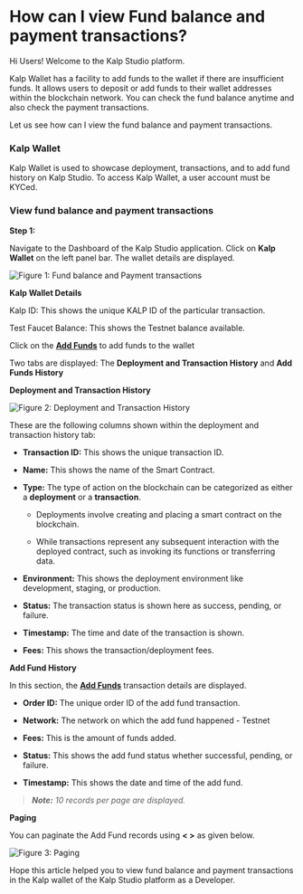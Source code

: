 # How can I view Fund balance and payment transactions?

Hi Users! Welcome to the Kalp Studio platform.

Kalp Wallet has a facility to add funds to the wallet if there are insufficient funds. It allows users to deposit or add funds to their wallet addresses within the blockchain network. You can check the fund balance anytime and also check the payment transactions.

Let us see how can I view the fund balance and payment transactions.

### Kalp Wallet

Kalp Wallet is used to showcase deployment, transactions, and to add fund history on Kalp Studio. To access Kalp Wallet, a user account must be KYCed.

### View fund balance and payment transactions

**Step 1:**

Navigate to the Dashboard of the Kalp Studio application. Click on **Kalp Wallet** on the left panel bar. The wallet details are displayed.

![Figure 1: Fund balance and Payment transactions](https://docs.kalp.studio/~gitbook/image?url=https:%2F%2Fs3-ap-south-1.amazonaws.com%2Find-cdn.freshdesk.com%2Fdata%2Fhelpdesk%2Fattachments%2Fproduction%2F1060006984368%2Foriginal%2F3DLsmAwLOapUNtOM8kiqPZng1hJ3x67jPA.png%3F1708425943&width=768&dpr=4&quality=100&sign=c443cc4dc6c1dbc0dee9b7e5be186fe96343a2bb8f73889b3ca2126614953e81)


**Kalp Wallet Details**

Kalp ID: This shows the unique KALP ID of the particular transaction.

Test Faucet Balance: This shows the Testnet balance available.

Click on the [**Add Funds**](https://care.kalp.studio/a/solutions/articles/1060000078268?portalId=1060000037570) to add funds to the wallet

Two tabs are displayed: The **Deployment and Transaction History** and **Add Funds History**

**Deployment and Transaction History**

![Figure 2: Deployment and Transaction History](https://docs.kalp.studio/~gitbook/image?url=https:%2F%2Fs3-ap-south-1.amazonaws.com%2Find-cdn.freshdesk.com%2Fdata%2Fhelpdesk%2Fattachments%2Fproduction%2F1060006858382%2Foriginal%2FxFsCeoQEjWKMLjZERuGST9nejyL0nG35zg.png%3F1708067325&width=768&dpr=4&quality=100&sign=21f7256689a22d9beb3a184c9b85e5736912b1fa4619385bef497977bdcdb287)


These are the following columns shown within the deployment and transaction history tab:

-   **Transaction ID:** This shows the unique transaction ID.
    
-   **Name:** This shows the name of the Smart Contract.
    
-   **Type:** The type of action on the blockchain can be categorized as either a **deployment** or a **transaction**.
    
    -   Deployments involve creating and placing a smart contract on the blockchain.
        
    -   While transactions represent any subsequent interaction with the deployed contract, such as invoking its functions or transferring data.
        
    
-   **Environment:** This shows the deployment environment like development, staging, or production.
    
-   **Status:** The transaction status is shown here as success, pending, or failure.
    
-   **Timestamp:** The time and date of the transaction is shown.
    
-   **Fees:** This shows the transaction/deployment fees.
    

**Add Fund History**

In this section, the [**Add Funds**](https://care.kalp.studio/a/solutions/articles/1060000078268?portalId=1060000037570) transaction details are displayed.

-   **Order ID:** The unique order ID of the add fund transaction.
    
-   **Network:** The network on which the add fund happened - Testnet
    
-   **Fees:** This is the amount of funds added.
    
-   **Status:** This shows the add fund status whether successful, pending, or failure.
    
-   **Timestamp:** This shows the date and time of the add fund.
    

> _**Note:**_ _10 records per page are displayed._

**Paging**

You can paginate the Add Fund records using **< >** as given below.

![Figure 3: Paging](https://docs.kalp.studio/~gitbook/image?url=https:%2F%2Fs3-ap-south-1.amazonaws.com%2Find-cdn.freshdesk.com%2Fdata%2Fhelpdesk%2Fattachments%2Fproduction%2F1060006859819%2Foriginal%2F4nYuT_TFFiUd1jEJ6HYkVQ6wrbyvYoc6EA.png%3F1708068873&width=768&dpr=4&quality=100&sign=b5815c15390686cbcc552d2df56f71fd49facd28a44e22d3b0f55db9418a3fb4)


Hope this article helped you to view fund balance and payment transactions in the Kalp wallet of the Kalp Studio platform as a Developer.